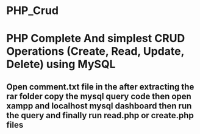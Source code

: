 # PHP_Crud
# PHP Complete And simplest CRUD Operations (Create, Read, Update, Delete) using MySQL
## Open comment.txt file in the after extracting the rar folder copy the mysql query code then open xampp and localhost mysql dashboard then run the query and finally run read.php or create.php files  
